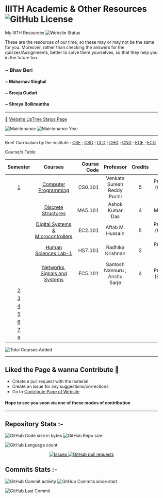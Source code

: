 # IIITH Academic & Other Resources ![GitHub License](https://img.shields.io/github/license/bhavberi/IIITH-Resources?label=License&style=plastic&logo=Github)
My IIITH Resources ![Website Status](https://img.shields.io/website?down_color=red&down_message=Waiting&label=IIITH-Resources%20Website%20Status&style=plastic&up_color=green&up_message=UP&url=https%3A%2F%2Fbhavberi.github.io%2FIIITH-Resources%2F)

These are the resources of our time, so these may or may not be the same for you. Moreover, rather than checking the answers for the quizzes/Assignments, better to solve them yourselves, so that they help you in the future too.

### ~ Bhav Beri
#### ~ Maharnav Singhal
#### ~ Sreeja Guduri
#### ~ Shreya Bollimuntha
----
🚀 [Website UpTime Status Page](./Website-Status.md)

![Maintenance](https://img.shields.io/maintenance/yes/2022?color=success&label=Maintained%20-&style=plastic)
![Maintenance Year](https://img.shields.io/badge/Last%20Maintained%20Year-2022-ff69b4)

----

Brief Curriculum by the institute : [CSE](https://www.iiit.ac.in/academics/curriculum/undergraduate/cse/) ; [CSD](https://www.iiit.ac.in/academics/curriculum/undergraduate/csd/) ; [CLD](https://www.iiit.ac.in/academics/curriculum/undergraduate/cld/) ; [CHD](https://www.iiit.ac.in/academics/curriculum/undergraduate/chd/) ; [CND](https://www.iiit.ac.in/academics/curriculum/undergraduate/cnd/) ; [ECE](https://www.iiit.ac.in/academics/curriculum/undergraduate/ece/) ; [ECD](https://www.iiit.ac.in/academics/curriculum/undergraduate/ecd/)

Course/s Table

|Semester | Courses | Course Code | Professor | Credits | Course Type | 
| :--------: | :-----------------: | -------: | :---------------: | :-------: | ----------: |
| [1](https://github.com/bhavberi/IIITH-Resources/tree/main/Semester-1) | [Computer Programming](https://github.com/bhavberi/IIITH-Resources/tree/main/Semester-1/Computer_Programming) | CS0.101 | Venkata Suresh Reddy Purini | 5 | Programme (CXX/ECX) Core | 
|  | [Discrete Structures](https://github.com/bhavberi/IIITH-Resources/tree/main/Semester-1/Discrete_Structures) | MA5.101 | Ashok Kumar Das | 4 | Maths Core | 
|  | [Digital Systems & Microcontrollers](https://github.com/bhavberi/IIITH-Resources/tree/main/Semester-1/Digital_System%26Microcontrollers) | EC2.101 | Aftab M. Hussain | 5 | Programme (CXX/ECX) Core | 
|  | [Human Sciences Lab-1](https://github.com/bhavberi/IIITH-Resources/tree/main/Semester-1/Human_Sciences_Lab1) | HS7.101 | Radhika Krishnan | 2 | Programme (CHD) Core |
|  | [Networks, Signals and Systems](https://github.com/bhavberi/IIITH-Resources/tree/main/Semester-1/Networks_Signals_and_Systems) | EC5.101 | Santosh Nannuru ; Anshu Sarje | 4 | Programme (ECX) Core |
| [2](https://github.com/bhavberi/IIITH-Resources) |  |  |  |  |  | 
| [3](https://github.com/bhavberi/IIITH-Resources) |  |  |  |  |  | 
| [4](https://github.com/bhavberi/IIITH-Resources) |  |  |  |  |  | 
| [5](https://github.com/bhavberi/IIITH-Resources) |  |  |  |  |  | 
| [6](https://github.com/bhavberi/IIITH-Resources) |  |  |  |  |  | 
| [7](https://github.com/bhavberi/IIITH-Resources) |  |  |  |  |  | 
| [8](https://github.com/bhavberi/IIITH-Resources) |  |  |  |  |  | 

<!--- Replace the above semester wise for further additions
| [2](https://github.com/bhavberi/IIITH-Resources/tree/main/Semester-2) |  |  |  |  |  | 
| [3](https://github.com/bhavberi/IIITH-Resources/tree/main/Semester-3) |  |  |  |  |  | 
| [4](https://github.com/bhavberi/IIITH-Resources/tree/main/Semester-4) |  |  |  |  |  | 
| [5](https://github.com/bhavberi/IIITH-Resources/tree/main/Semester-5) |  |  |  |  |  | 
| [6](https://github.com/bhavberi/IIITH-Resources/tree/main/Semester-6) |  |  |  |  |  | 
| [7](https://github.com/bhavberi/IIITH-Resources/tree/main/Semester-7) |  |  |  |  |  | 
| [8](https://github.com/bhavberi/IIITH-Resources/tree/main/Semester-8) |  |  |  |  |  | 
--->
![Total Courses Added](https://img.shields.io/badge/Total%20Courses%20Added-5-white)

----
## Liked the Page & wanna Contribute 🎉
- Create a pull request with the material
- Create an issue for any suggestions/corrections
- Go to [Contribute Page of Website](https://bhavberi.github.io/IIITH-Resources/#contribute)

#### Hope to see you soon via one of these modes of contribution
-----

## Repository Stats :-

![GitHub Code size in bytes](https://img.shields.io/github/languages/code-size/bhavberi/IIITH-Resources?color=yellow&label=Code%20Size&style=plastic)
![GitHub Repo size](https://img.shields.io/github/repo-size/bhavberi/IIITH-Resources?color=orange&label=Repository%20Size)

![GitHub Language count](https://img.shields.io/github/languages/count/bhavberi/IIITH-Resources?label=Number%20of%20Languages%20Used&style=plastic)

<div align="center">
  <a href="https://github.com//bhavberi/IIITH-Resources/issues">
    <img alt="Issues" src="https://img.shields.io/github/issues/bhavberi/IIITH-Resources?color=0088ff&style=for-the-badge&logo=github"/>
  </a>
  <a href="https://github.com//bhavberi/IIITH-Resources/pulls">
    <img alt="GitHub pull requests" src="https://img.shields.io/github/issues-pr/bhavberi/IIITH-Resources?color=0088ff&style=for-the-badge&logo=github"/>
  </a>
</div>

## Commits Stats :-

![GitHub Commit activity](https://img.shields.io/github/commit-activity/y/bhavberi/IIITH-Resources?color=green&label=Commits%20Activity%20in%20Last%20Year&style=plastic)
![GitHub Commits since start](https://img.shields.io/github/commits-since/bhavberi/IIITH-Resources/53c376bd3fcb0dc1667c50f9484012abca38f39c?color=white&label=Total%20Commits%20since%20Start&style=plastic)


![GitHub Last Commit](https://img.shields.io/github/last-commit/bhavberi/IIITH-Resources?color=red&label=Last%20Commit&style=plastic)
